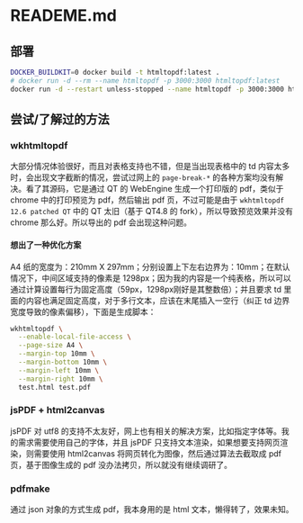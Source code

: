 # READEME.md

## 部署

```bash
DOCKER_BUILDKIT=0 docker build -t htmltopdf:latest .
# docker run -d --rm --name htmltopdf -p 3000:3000 htmltopdf:latest
docker run -d --restart unless-stopped --name htmltopdf -p 3000:3000 htmltopdf:latest
```

## 尝试/了解过的方法

### wkhtmltopdf   

大部分情况体验很好，而且对表格支持也不错，但是当出现表格中的 td 内容太多时，会出现文字截断的情况，尝试过网上的  `page-break-*` 的各种方案均没有解决。看了其源码，它是通过 QT 的 WebEngine 生成一个打印版的 pdf，类似于 chrome 中的打印预览为 pdf，然后输出 pdf 页，不过可能是由于 `wkhtmltopdf 12.6 patched QT` 中的 QT 太旧（基于 QT4.8 的 fork），所以导致预览效果并没有 chrome 那么好。所以导出的 pdf 会出现这种问题。

#### 想出了一种优化方案
A4 纸的宽度为：210mm X 297mm；分别设置上下左右边界为：10mm；在默认情况下，中间区域支持的像素是 1298px；因为我的内容是一个纯表格，所以可以通过计算设置每行为固定高度（59px，1298px刚好是其整数倍）；并且要求 td 里面的内容也满足固定高度，对于多行文本，应该在末尾插入一空行（纠正 td 边界宽度导致的像素偏移），下面是生成脚本：

```bash
wkhtmltopdf \
  --enable-local-file-access \
  --page-size A4 \
  --margin-top 10mm \
  --margin-bottom 10mm \
  --margin-left 10mm \
  --margin-right 10mm \
  test.html test.pdf
```

### jsPDF + html2canvas  

jsPDF 对 utf8 的支持不太友好，网上也有相关的解决方案，比如指定字体等。我的需求需要使用自己的字体，并且 jsPDF 只支持文本渲染，如果想要支持网页渲染，则需要使用 html2canvas 将网页转化为图像，然后通过算法去截取成 pdf 页，基于图像生成的 pdf 没办法拷贝，所以就没有继续调研了。

### pdfmake   

通过 json 对象的方式生成 pdf，我本身用的是 html 文本，懒得转了，效果未知。
